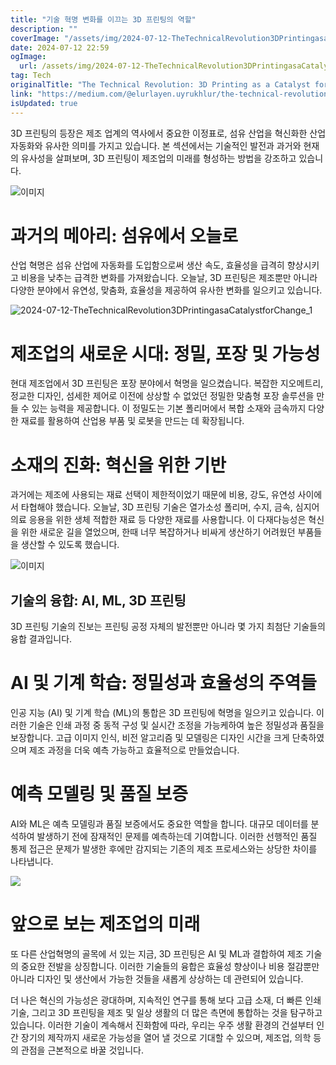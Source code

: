 ```yaml
---
title: "기술 혁명 변화를 이끄는 3D 프린팅의 역할"
description: ""
coverImage: "/assets/img/2024-07-12-TheTechnicalRevolution3DPrintingasaCatalystforChange_0.png"
date: 2024-07-12 22:59
ogImage:
  url: /assets/img/2024-07-12-TheTechnicalRevolution3DPrintingasaCatalystforChange_0.png
tag: Tech
originalTitle: "The Technical Revolution: 3D Printing as a Catalyst for Change"
link: "https://medium.com/@elurlayen.uyrukhlur/the-technical-revolution-3d-printing-as-a-catalyst-for-change-be7bf7cd8e07"
isUpdated: true
---
```


3D 프린팅의 등장은 제조 업계의 역사에서 중요한 이정표로, 섬유 산업을 혁신화한 산업 자동화와 유사한 의미를 가지고 있습니다. 본 섹션에서는 기술적인 발전과 과거와 현재의 유사성을 살펴보며, 3D 프린팅이 제조업의 미래를 형성하는 방법을 강조하고 있습니다.

![이미지](/assets/img/2024-07-12-TheTechnicalRevolution3DPrintingasaCatalystforChange_0.png)

# 과거의 메아리: 섬유에서 오늘로

산업 혁명은 섬유 산업에 자동화를 도입함으로써 생산 속도, 효율성을 급격히 향상시키고 비용을 낮추는 급격한 변화를 가져왔습니다. 오늘날, 3D 프린팅은 제조뿐만 아니라 다양한 분야에서 유연성, 맞춤화, 효율성을 제공하여 유사한 변화를 일으키고 있습니다.

<div class="content-ad"></div>

![2024-07-12-TheTechnicalRevolution3DPrintingasaCatalystforChange_1](/assets/img/2024-07-12-TheTechnicalRevolution3DPrintingasaCatalystforChange_1.png)

# 제조업의 새로운 시대: 정밀, 포장 및 가능성

현대 제조업에서 3D 프린팅은 포장 분야에서 혁명을 일으켰습니다. 복잡한 지오메트리, 정교한 디자인, 섬세한 제어로 이전에 상상할 수 없었던 정밀한 맞춤형 포장 솔루션을 만들 수 있는 능력을 제공합니다. 이 정밀도는 기본 폴리머에서 복합 소재와 금속까지 다양한 재료를 활용하여 산업용 부품 및 로봇을 만드는 데 확장됩니다.

# 소재의 진화: 혁신을 위한 기반

<div class="content-ad"></div>

과거에는 제조에 사용되는 재료 선택이 제한적이었기 때문에 비용, 강도, 유연성 사이에서 타협해야 했습니다. 오늘날, 3D 프린팅 기술은 열가소성 폴리머, 수지, 금속, 심지어 의료 응용을 위한 생체 적합한 재료 등 다양한 재료를 사용합니다. 이 다재다능성은 혁신을 위한 새로운 길을 열었으며, 한때 너무 복잡하거나 비싸게 생산하기 어려웠던 부품들을 생산할 수 있도록 했습니다.

![이미지](/assets/img/2024-07-12-TheTechnicalRevolution3DPrintingasaCatalystforChange_2.png)

## 기술의 융합: AI, ML, 3D 프린팅

3D 프린팅 기술의 진보는 프린팅 공정 자체의 발전뿐만 아니라 몇 가지 최첨단 기술들의 융합 결과입니다.

<div class="content-ad"></div>

# AI 및 기계 학습: 정밀성과 효율성의 주역들

인공 지능 (AI) 및 기계 학습 (ML)의 통합은 3D 프린팅에 혁명을 일으키고 있습니다. 이러한 기술은 인쇄 과정 중 동적 구성 및 실시간 조정을 가능케하여 높은 정밀성과 품질을 보장합니다. 고급 이미지 인식, 비전 알고리즘 및 모델링은 디자인 시간을 크게 단축하였으며 제조 과정을 더욱 예측 가능하고 효율적으로 만들었습니다.

# 예측 모델링 및 품질 보증

AI와 ML은 예측 모델링과 품질 보증에서도 중요한 역할을 합니다. 대규모 데이터를 분석하여 발생하기 전에 잠재적인 문제를 예측하는데 기여합니다. 이러한 선행적인 품질 통제 접근은 문제가 발생한 후에만 감지되는 기존의 제조 프로세스와는 상당한 차이를 나타냅니다.

<div class="content-ad"></div>

<img src="/assets/img/2024-07-12-TheTechnicalRevolution3DPrintingasaCatalystforChange_3.png" />

# 앞으로 보는 제조업의 미래

또 다른 산업혁명의 골목에 서 있는 지금, 3D 프린팅은 AI 및 ML과 결합하여 제조 기술의 중요한 전발을 상징합니다. 이러한 기술들의 융합은 효율성 향상이나 비용 절감뿐만 아니라 디자인 및 생산에서 가능한 것들을 새롭게 상상하는 데 관련되어 있습니다.

더 나은 혁신의 가능성은 광대하며, 지속적인 연구를 통해 보다 고급 소재, 더 빠른 인쇄 기술, 그리고 3D 프린팅을 제조 및 일상 생활의 더 많은 측면에 통합하는 것을 탐구하고 있습니다. 이러한 기술이 계속해서 진화함에 따라, 우리는 우주 생활 환경의 건설부터 인간 장기의 제작까지 새로운 가능성을 열어 낼 것으로 기대할 수 있으며, 제조업, 의학 등의 관점을 근본적으로 바꿀 것입니다.
